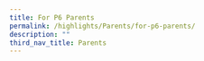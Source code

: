 ```yaml
---
title: For P6 Parents
permalink: /highlights/Parents/for-p6-parents/
description: ""
third_nav_title: Parents
---
```

